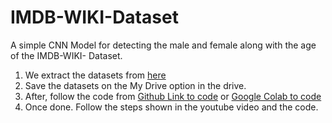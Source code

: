 # IMDB-WIKI-Dataset
A simple CNN Model for detecting the male and female along with the age of the IMDB-WIKI- Dataset.

1. We extract the datasets from [here](https://www.youtube.com/watch?v=o7zHP2UvOlY&t=14s)
2. Save the datasets on the My Drive option in the drive.
3. After, follow the code from [Github Link to code](https://www.youtube.com/redirect?event=video_description&redir_token=QUFFLUhqazNkTlV4UnF2cENYS0o3SmRudXY3M2hSZVlpZ3xBQ3Jtc0ttaWxrbFphNWF2OUpTODltUHF3eklPbkFfX0VBV2NjdVhvQ1h2bFlsQ0F0UC1LTWxiWGlrVV8ycXlwUklWdzRfNTV2Wjc5MEpWM1FFMV9JVnpNcmJiRlZkdmZfOUxfTnIzcDRXVTQyX3c2ZnpXbENWTQ&q=https%3A%2F%2Fgithub.com%2Fivangrov%2FDatasets-ASAP&v=o7zHP2UvOlY) or [Google Colab to code](https://www.youtube.com/redirect?event=video_description&redir_token=QUFFLUhqbXpfREtfQVBJLWpHYnlaQ0pNdEZXUHJWR0ViQXxBQ3Jtc0ttZmxVTmtxdXdoMjhSQXF5ZE1yMm0xNDYxQlc1bWdGUlZUZm9Rc0JjWGRPeGpVOXREaWVtTU4tV3ZTWHZjb0N3Sl93d3BUWC1lNGlTSHQyaXpyeC1rVjVMeFlPQ1NHMVNZc3FzUUpyRVRBaWFrWUV3Yw&q=https%3A%2F%2Fcolab.research.google.com%2Fdrive%2F1d8NWK5JC1Eahnyklr4Z6zIlvGZeI6b7p&v=o7zHP2UvOlY)
4. Once done. Follow the steps shown in the youtube video and the code.
